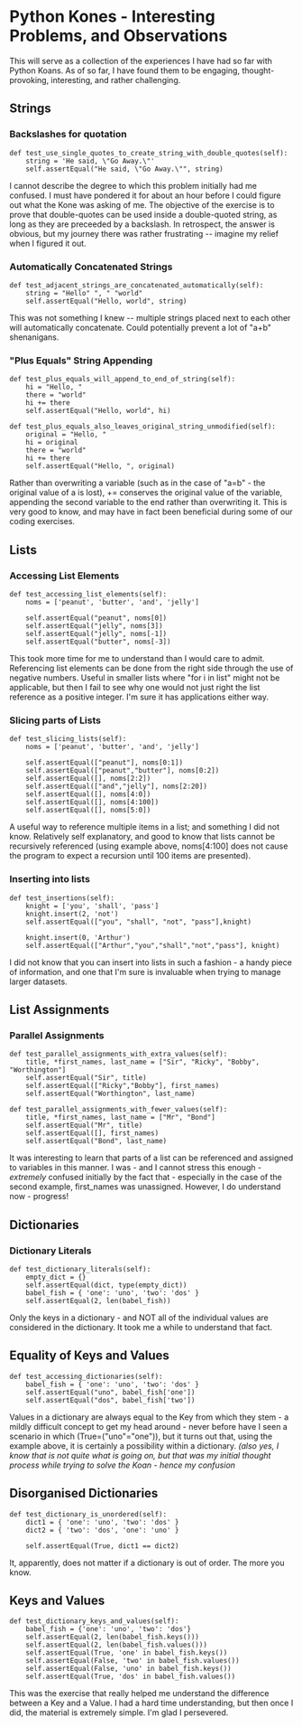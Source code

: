 # Python Kones - Interesting Problems, and Observations
This will serve as a collection of the experiences I have had so far with Python Koans. As of so far, I have found them to be engaging, thought-provoking, interesting, and rather challenging.

## Strings
### Backslashes for quotation
    def test_use_single_quotes_to_create_string_with_double_quotes(self):
        string = 'He said, \"Go Away.\"'
        self.assertEqual("He said, \"Go Away.\"", string)
I cannot describe the degree to which this problem initially had me confused. I must have pondered it for about an hour before I could figure out what the Kone was asking of me. The objective of the exercise is to prove that double-quotes can be used inside a double-quoted string, as long as they are preceeded by a backslash. In retrospect, the answer is obvious, but my journey there was rather frustrating -- imagine my relief when I figured it out.

### Automatically Concatenated Strings
    def test_adjacent_strings_are_concatenated_automatically(self):
        string = "Hello" ", " "world"
        self.assertEqual("Hello, world", string)
This was not something I knew -- multiple strings placed next to each other will automatically concatenate. Could potentially prevent a lot of "a+b" shenanigans.

### "Plus Equals" String Appending
    def test_plus_equals_will_append_to_end_of_string(self):
        hi = "Hello, "
        there = "world"
        hi += there
        self.assertEqual("Hello, world", hi)

    def test_plus_equals_also_leaves_original_string_unmodified(self):
        original = "Hello, "
        hi = original
        there = "world"
        hi += there
        self.assertEqual("Hello, ", original)
Rather than overwriting a variable (such as in the case of "a=b" - the original value of a is lost), += conserves the original value of the variable, appending the second variable to the end rather than overwriting it. This is very good to know, and may have in fact been beneficial during some of our coding exercises.

## Lists
### Accessing List Elements
    def test_accessing_list_elements(self):
        noms = ['peanut', 'butter', 'and', 'jelly']

        self.assertEqual("peanut", noms[0])
        self.assertEqual("jelly", noms[3])
        self.assertEqual("jelly", noms[-1])
        self.assertEqual("butter", noms[-3])
This took more time for me to understand than I would care to admit. Referencing list elements can be done from the right side through the use of negative numbers. Useful in smaller lists where "for i in list" might not be applicable, but then I fail to see why one would not just right the list reference as a positive integer. I'm sure it has applications either way.

### Slicing parts of Lists
    def test_slicing_lists(self):
        noms = ['peanut', 'butter', 'and', 'jelly']

        self.assertEqual(["peanut"], noms[0:1])
        self.assertEqual(["peanut","butter"], noms[0:2])
        self.assertEqual([], noms[2:2])
        self.assertEqual(["and","jelly"], noms[2:20])
        self.assertEqual([], noms[4:0])
        self.assertEqual([], noms[4:100])
        self.assertEqual([], noms[5:0])
A useful way to reference multiple items in a list; and something I did not know. Relatively self explanatory, and good to know that lists cannot be recursively referenced (using example above, noms[4:100] does not cause the program to expect a recursion until 100 items are presented).

### Inserting into lists
    def test_insertions(self):
        knight = ['you', 'shall', 'pass']
        knight.insert(2, 'not')
        self.assertEqual(["you", "shall", "not", "pass"],knight)

        knight.insert(0, 'Arthur')
        self.assertEqual(["Arthur","you","shall","not","pass"], knight)
I did not know that you can insert into lists in such a fashion - a handy piece of information, and one that I'm sure is invaluable when trying to manage larger datasets.

## List Assignments
### Parallel Assignments
    def test_parallel_assignments_with_extra_values(self):
        title, *first_names, last_name = ["Sir", "Ricky", "Bobby", "Worthington"]
        self.assertEqual("Sir", title)
        self.assertEqual(["Ricky","Bobby"], first_names)
        self.assertEqual("Worthington", last_name)

    def test_parallel_assignments_with_fewer_values(self):
        title, *first_names, last_name = ["Mr", "Bond"]
        self.assertEqual("Mr", title)
        self.assertEqual([], first_names)
        self.assertEqual("Bond", last_name)
It was interesting to learn that parts of a list can be referenced and assigned to variables in this manner. I was - and I cannot stress this enough - *extremely* confused initially by the fact that - especially in the case of the second example, first_names was unassigned. However, I do understand now - progress!

## Dictionaries 
### Dictionary Literals
    def test_dictionary_literals(self):
        empty_dict = {}
        self.assertEqual(dict, type(empty_dict))
        babel_fish = { 'one': 'uno', 'two': 'dos' }
        self.assertEqual(2, len(babel_fish))
Only the keys in a dictionary - and NOT all of the individual values are considered in the dictionary. It took me a while to understand that fact.
## Equality of Keys and Values
    def test_accessing_dictionaries(self):
        babel_fish = { 'one': 'uno', 'two': 'dos' }
        self.assertEqual("uno", babel_fish['one'])
        self.assertEqual("dos", babel_fish['two'])
Values in a dictionary are always equal to the Key from which they stem - a mildly difficult concept to get my head around - never before have I seen a scenario in which (True=("uno"="one")), but it turns out that, using the example above, it is certainly a possibility within a dictionary. *(also yes, I know that is not quite what is going on, but that was my initial thought process while trying to solve the Koan - hence my confusion*

## Disorganised Dictionaries
    def test_dictionary_is_unordered(self):
        dict1 = { 'one': 'uno', 'two': 'dos' }
        dict2 = { 'two': 'dos', 'one': 'uno' }

        self.assertEqual(True, dict1 == dict2)
It, apparently, does not matter if a dictionary is out of order. The more you know.

## Keys and Values
    def test_dictionary_keys_and_values(self):
        babel_fish = {'one': 'uno', 'two': 'dos'}
        self.assertEqual(2, len(babel_fish.keys()))
        self.assertEqual(2, len(babel_fish.values()))
        self.assertEqual(True, 'one' in babel_fish.keys())
        self.assertEqual(False, 'two' in babel_fish.values())
        self.assertEqual(False, 'uno' in babel_fish.keys())
        self.assertEqual(True, 'dos' in babel_fish.values())
This was the exercise that really helped me understand the difference between a Key and a Value. I had a hard time understanding, but then once I did, the material is extremely simple. I'm glad I persevered.
